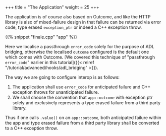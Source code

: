 +++
title = "The Application"
weight = 25
+++

The application is of course also based on Outcome, and like the HTTP library
is also of mixed-failure design in that failure can be returned via error code,
type erased `exception_ptr` or indeed a C++ exception throw.

{{% snippet "finale.cpp" "app" %}}

Here we localise a passthrough `error_code` solely for the purpose of ADL bridging, otherwise
the localised `outcome` configured is the default one which comes with Outcome.
[We covered this technique of "passthrough `error_code`" earlier in this tutorial]({{< relref "/tutorial/advanced/hooks/adl_bridging" >}}).

The way we are going to configure interop is as follows:

1. The application shall use `error_code` for anticipated failure and C++
exception throws for unanticipated failure.
2. We shall choose the convention that `app::outcome` with exception ptr
solely and exclusively represents a type erased failure from a third party
library.

Thus if one calls `.value()` on an `app::outcome`, both anticipated failure
within the app and type erased failure from a third party library shall be
converted to a C++ exception throw.